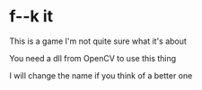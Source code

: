 f--k it
=======

This is a game
I'm not quite sure what it's about

You need a dll from OpenCV to use this thing

I will change the name if you think of a better one
